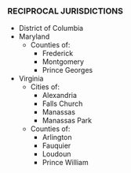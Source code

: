 
### RECIPROCAL JURISDICTIONS

- District of Columbia
- Maryland
    - Counties of:
        - Frederick
        - Montgomery
        - Prince Georges
- Virginia
    - Cities of:
        - Alexandria
        - Falls Church
        - Manassas
        - Manassas Park
    - Counties of:
        - Arlington
        - Fauquier
        - Loudoun
        - Prince William
